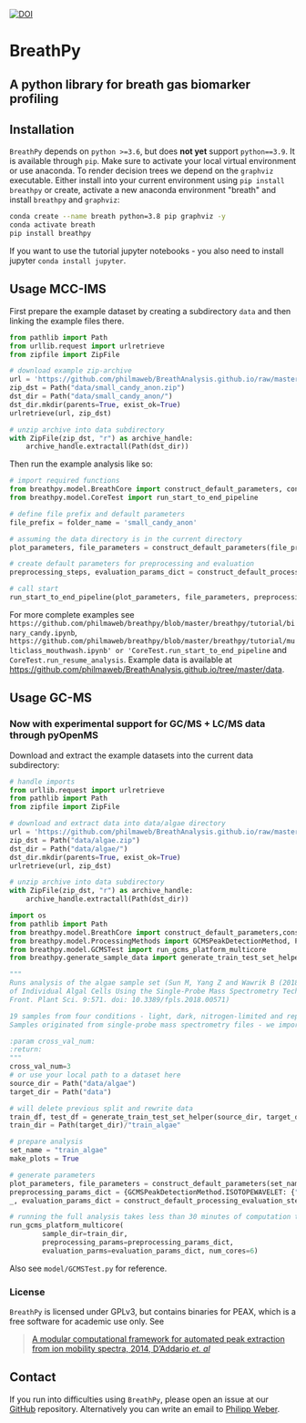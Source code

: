 [![DOI](https://zenodo.org/badge/267952107.svg)](https://zenodo.org/badge/latestdoi/267952107)

# BreathPy
## A python library for breath gas biomarker profiling

## Installation

`BreathPy` depends on `python >=3.6`, but does **not yet** support `python==3.9`. It is available through `pip`. Make sure to activate your local virtual environment or use anaconda. To render decision trees we depend on the `graphviz` executable. Either install into your current environment using `pip install breathpy` or create, activate a new anaconda environment "breath" and install `breathpy` and `graphviz`:  
```bash
conda create --name breath python=3.8 pip graphviz -y
conda activate breath
pip install breathpy
```

If you want to use the tutorial jupyter notebooks - you also need to install jupyter `conda install jupyter`.

## Usage MCC-IMS

First prepare the example dataset by creating a subdirectory `data` and then linking the example files there.
```python
from pathlib import Path
from urllib.request import urlretrieve
from zipfile import ZipFile

# download example zip-archive
url = 'https://github.com/philmaweb/BreathAnalysis.github.io/raw/master/data/small_candy_anon.zip'
zip_dst = Path("data/small_candy_anon.zip")
dst_dir = Path("data/small_candy_anon/")
dst_dir.mkdir(parents=True, exist_ok=True)
urlretrieve(url, zip_dst)

# unzip archive into data subdirectory
with ZipFile(zip_dst, "r") as archive_handle:
    archive_handle.extractall(Path(dst_dir))
```   

Then run the example analysis like so:
```python
# import required functions
from breathpy.model.BreathCore import construct_default_parameters, construct_default_processing_evaluation_steps
from breathpy.model.CoreTest import run_start_to_end_pipeline

# define file prefix and default parameters
file_prefix = folder_name = 'small_candy_anon'

# assuming the data directory is in the current directory
plot_parameters, file_parameters = construct_default_parameters(file_prefix, folder_name, make_plots=True)

# create default parameters for preprocessing and evaluation
preprocessing_steps, evaluation_params_dict = construct_default_processing_evaluation_steps()

# call start
run_start_to_end_pipeline(plot_parameters, file_parameters, preprocessing_steps, evaluation_params_dict)
```

For more complete examples see `https://github.com/philmaweb/breathpy/blob/master/breathpy/tutorial/binary_candy.ipynb`, `https://github.com/philmaweb/breathpy/blob/master/breathpy/tutorial/multiclass_mouthwash.ipynb' or 'CoreTest.run_start_to_end_pipeline` and `CoreTest.run_resume_analysis`.
Example data is available at https://github.com/philmaweb/BreathAnalysis.github.io/tree/master/data.

## Usage GC-MS
### Now with experimental support for GC/MS + LC/MS data through pyOpenMS
Download and extract the example datasets into the current data subdirectory:
```python
# handle imports
from urllib.request import urlretrieve
from pathlib import Path
from zipfile import ZipFile

# download and extract data into data/algae directory
url = 'https://github.com/philmaweb/BreathAnalysis.github.io/raw/master/data/algae.zip'
zip_dst = Path("data/algae.zip")
dst_dir = Path("data/algae/")
dst_dir.mkdir(parents=True, exist_ok=True)
urlretrieve(url, zip_dst)

# unzip archive into data subdirectory
with ZipFile(zip_dst, "r") as archive_handle:
    archive_handle.extractall(Path(dst_dir))
```

```python
import os
from pathlib import Path
from breathpy.model.BreathCore import construct_default_parameters,construct_default_processing_evaluation_steps
from breathpy.model.ProcessingMethods import GCMSPeakDetectionMethod, PerformanceMeasure
from breathpy.model.GCMSTest import run_gcms_platform_multicore
from breathpy.generate_sample_data import generate_train_test_set_helper

"""
Runs analysis of the algae sample set (Sun M, Yang Z and Wawrik B (2018) Metabolomic Fingerprints 
of Individual Algal Cells Using the Single-Probe Mass Spectrometry Technique. 
Front. Plant Sci. 9:571. doi: 10.3389/fpls.2018.00571)

19 samples from four conditions - light, dark, nitrogen-limited and replete (post nitrogen-limited)
Samples originated from single-probe mass spectrometry files - we import created featureXML files.

:param cross_val_num:
:return:
"""
cross_val_num=3
# or use your local path to a dataset here
source_dir = Path("data/algae")
target_dir = Path("data")

# will delete previous split and rewrite data
train_df, test_df = generate_train_test_set_helper(source_dir, target_dir, cross_val_num=cross_val_num)
train_dir = Path(target_dir)/"train_algae"

# prepare analysis
set_name = "train_algae"
make_plots = True

# generate parameters
plot_parameters, file_parameters = construct_default_parameters(set_name, set_name, make_plots=make_plots)
preprocessing_params_dict = {GCMSPeakDetectionMethod.ISOTOPEWAVELET: {"hr_data": True}}
_, evaluation_params_dict = construct_default_processing_evaluation_steps(cross_val_num)

# running the full analysis takes less than 30 minutes of computation time using 6 cores - in this example most if not all computations are single core though
run_gcms_platform_multicore(
		sample_dir=train_dir, 
		preprocessing_params=preprocessing_params_dict, 
		evaluation_parms=evaluation_params_dict, num_cores=6)
```
Also see `model/GCMSTest.py` for reference. 

### License
`BreathPy` is licensed under GPLv3, but contains binaries for PEAX, which is a free software for academic use only.
See
> [A modular computational framework for automated peak extraction from ion mobility spectra, 2014, D’Addario *et. al*](https://doi.org/10.1186/1471-2105-15-25)

## Contact
If you run into difficulties using `BreathPy`, please open an issue at our [GitHub](https://github.com/philmaweb/BreathPy) repository. Alternatively you can write an email to [Philipp Weber](mailto:pweber@imada.sdu.dk?subject=[BreathPy]%20BreathPy).
